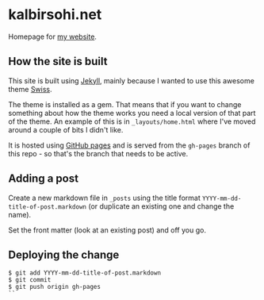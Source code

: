 # kalbirsohi.net

Homepage for [my website](http://kalbirsohi.net).

## How the site is built

This site is built using [Jekyll](https://jekyllrb.com/), mainly because I wanted to use this awesome theme [Swiss](https://github.com/broccolini/swiss).

The theme is installed as a gem. That means that if you want to change something about how the theme works you need a local version of that part of the theme. An example of this is in `_layouts/home.html` where I've moved around a couple of bits I didn't like.

It is hosted using [GitHub pages](https://help.github.com/articles/using-jekyll-as-a-static-site-generator-with-github-pages/) and is served from the `gh-pages` branch of this repo - so that's the branch that needs to be active.

## Adding a post

Create a new markdown file in `_posts` using the title format `YYYY-mm-dd-title-of-post.markdown` (or duplicate an existing one and change the name).

Set the front matter (look at an existing post) and off you go.

## Deploying the change

```
$ git add YYYY-mm-dd-title-of-post.markdown
$ git commit
$ git push origin gh-pages
``
